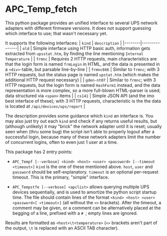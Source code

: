 # APC_Temp_fetch

This python package provides an unified interface to several UPS
network adapters with different firmware versions. It does not
support guessing which interface to use; that wasn't necessary yet.

It supports the following interfaces:
| `kind` | `description` |
|--------|---------------|
| `old`  | Simple interface using HTTP basic auth, information gets extracted from `upsstat.htm`, by finding the line mentioning `Internal Temperature` |
| `frmnc` | Requires 2 HTTP requests, main characteristics are that the login form is named `frmLogin` in HTML, and the data is presented in a `<div>`-table, but parsable line-by-line |
| `frmnc666` | Similar to `frmnc`; with 3 HTTP requests, but the status page is named `upstat.htm` (which makes the additional HTTP request necessary) |
| `gden-nt07` | Similar to `frmnc`; with 3 HTTP requests, but the login form is named `HashForm1` instead, and the data representation is more complex, so a more full-blown HTML-parser is used; data structured via `<span>` items |
| `cs141` | Simple JSON API (and the imo best interface of these); with 3 HTTP requests, characteristic is the the data is located at `/api/devices/ups/report` |

The description provides some guidance which `kind` an interface is.
You may also just try out each `kind` and check if any returns useful results,
but (although unlikely) it may "brick" the network adapter until it is reset;
usually seen when (thru some bug) the script isn't able to properly logout
after a successful login, because many of these network adapters limit the
number of concurrent logins, often to even just 1 user at a time.

This package has 2 entry points:
* `APC_Tempf [--verbose] <kind> <host> <user> <password> [--timeout <timeout>]`
  `kind` is the one of these mentioned above.
  `host`, `user` and `password` should be self-explanatory.
  `timeout` is an optional per-request timeout.
  This is the primary, "simple" interface.

* `APC_Tempstfe [--verbose] <apclist>`
  allows querying multiple UPS devices sequentially, and is used to
  amortize the python script startup time.
  The file should contain lines of the format `<kind> <host> <user> <password>[ <timeout>]`
  (all without the `<>` brackets).
  After the timeout, a comment may be given, or a comment can be alternatively placed
  at the begging of a line, prefixed with a `# `; empty lines are ignored.

Results are formatted as `<host>\t<temperature>` (`<>` brackets aren't part of the output,
`\t` is replaced with an ASCII TAB character).
